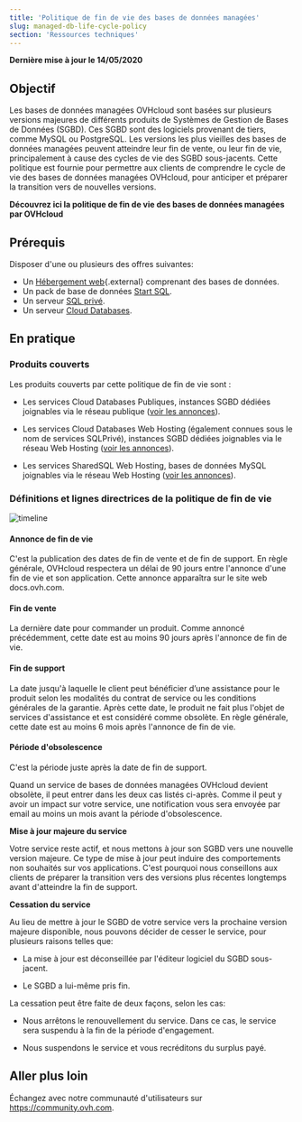 ```yaml
---
title: 'Politique de fin de vie des bases de données managées'
slug: managed-db-life-cycle-policy
section: 'Ressources techniques'
---
```


**Dernière mise à jour le 14/05/2020**

## Objectif

Les bases de données managées OVHcloud sont basées sur plusieurs versions majeures de différents produits de Systèmes de Gestion de Bases de Données (SGBD). Ces SGBD sont des logiciels provenant de tiers, comme MySQL ou PostgreSQL. Les versions les plus vieilles des bases de données managées peuvent atteindre leur fin de vente, ou leur fin de vie, principalement à cause des cycles de vie des SGBD sous-jacents. Cette politique est fournie pour permettre aux clients de comprendre le cycle de vie des bases de données managées OVHcloud, pour anticiper et préparer la transition vers de nouvelles versions.

**Découvrez ici la politique de fin de vie des bases de données managées par OVHcloud**

## Prérequis

Disposer d'une ou plusieurs des offres suivantes:

- Un [Hébergement web](https://www.ovhcloud.com/fr/web-hosting/){.external} comprenant des bases de données.
- Un pack de base de données [Start SQL](https://www.ovhcloud.com/fr/web-hosting/options/start-sql/).
- Un serveur [SQL privé](https://www.ovhcloud.com/fr/web-hosting/options/).
- Un serveur [Cloud Databases](https://www.ovh.com/fr/cloud-databases/).

## En pratique

### Produits couverts

Les produits couverts par cette politique de fin de vie sont :

- Les services Cloud Databases Publiques, instances SGBD dédiées joignables via le réseau publique ([voir les annonces](../clouddb-eos-eol/)).

- Les services Cloud Databases Web Hosting (également connues sous le nom de services SQLPrivé), instances SGBD dédiées joignables via le réseau Web Hosting ([voir les annonces](../privatesql-eos-eol/)).

- Les services SharedSQL Web Hosting, bases de données MySQL joignables via le réseau Web Hosting ([voir les annonces](https://docs.ovh.com/fr/hosting/sql_eos_eol)).

### Définitions et lignes directrices de la politique de fin de vie

![timeline](images/ovh.eol.policy.timeline.png)

#### **Annonce de fin de vie**

C'est la publication des dates de fin de vente et de fin de support. En règle générale, OVHcloud respectera un délai de 90 jours entre l'annonce d'une fin de vie et son application.
Cette annonce apparaîtra sur le site web docs.ovh.com.

#### **Fin de vente**

La dernière date pour commander un produit. Comme annoncé précédemment, cette date est au moins 90 jours après l'annonce de fin de vie.

#### **Fin de support**

La date jusqu'à laquelle le client peut bénéficier d’une assistance pour le produit selon les modalités du contrat de service ou les conditions générales de la garantie.
Après cette date, le produit ne fait plus l'objet de services d'assistance et est considéré comme obsolète.
En règle générale, cette date est au moins 6 mois après l'annonce de fin de vie.

#### **Période d'obsolescence**

C'est la période juste après la date de fin de support.

Quand un service de bases de données managées OVHcloud devient obsolète, il peut entrer dans les deux cas listés ci-après.
Comme il peut y avoir un impact sur votre service, une notification vous sera envoyée par email au moins un mois avant la période d'obsolescence.

**Mise à jour majeure du service**

Votre service reste actif, et nous mettons à jour son SGBD vers une nouvelle version majeure.
Ce type de mise à jour peut induire des comportements non souhaités sur vos applications. C'est pourquoi nous conseillons aux clients de préparer la transition vers des versions plus récentes longtemps avant d'atteindre la fin de support.

**Cessation du service**

Au lieu de mettre à jour le SGBD de votre service vers la prochaine version majeure disponible, nous pouvons décider de cesser le service, pour plusieurs raisons telles que:

- La mise à jour est déconseillée par l'éditeur logiciel du SGBD sous-jacent.

- Le SGBD a lui-même pris fin.

La cessation peut être faite de deux façons, selon les cas:

- Nous arrêtons le renouvellement du service. Dans ce cas, le service sera suspendu à la fin de la période d'engagement.

- Nous suspendons le service et vous recréditons du surplus payé.

## Aller plus loin

Échangez avec notre communauté d'utilisateurs sur <https://community.ovh.com>.